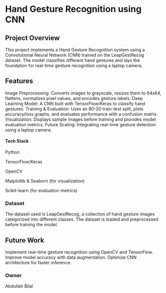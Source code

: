 # Hand Gesture Recognition using CNN
## Project Overview
This project implements a Hand Gesture Recognition system using a Convolutional Neural Network (CNN) trained on the LeapGestRecog dataset. The model classifies different hand gestures and lays the foundation for real-time gesture recognition using a laptop camera.

## Features
Image Preprocessing: Converts images to grayscale, resizes them to 64x64, flattens, normalizes pixel values, and encodes gesture labels.
Deep Learning Model: A CNN built with TensorFlow/Keras to classify hand gestures.
Training & Evaluation: Uses an 80-20 train-test split, plots accuracy/loss graphs, and evaluates performance with a confusion matrix.
Visualization: Displays sample images before training and provides model evaluation metrics.
Future Scaling: Integrating real-time gesture detection using a laptop camera.
#### Tech Stack

Python

TensorFlow/Keras

OpenCV

Matplotlib & Seaborn (for visualization)

Scikit-learn (for evaluation metrics)

### Dataset

The dataset used is LeapGestRecog, a collection of hand gesture images categorized into different classes. The dataset is loaded and preprocessed before training the model.

## Future Work
Implement real-time gesture recognition using OpenCV and TensorFlow.
Improve model accuracy with data augmentation.
Optimize CNN architecture for faster inference.
### Owner
Abdullah Bilal
